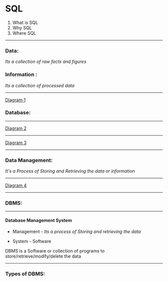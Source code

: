 # SQL

1. What is SQL
2. Why SQL
3. Where SQL

---

### Data:

 *Its a collection of raw facts and figures*

### Information :

 *Its a collection of processed data*

---

[Diagram 1]("../img/d1.png")
### Database:
---

[Diagram 2]("../img/d2.png")

---

[Diagram 3]("../img/d3.png")


---
### Data Management:

*It's a Process of Storing and Retrieving the data or information*

---
[Diagram 4]("../img/d4.png")

---
### DBMS:
---
#### Database Management System

- Management -
    *Its a process of Storing and retrieving the data*

- System - Software

DBMS is a Software or collection of programs to store/retrieve/modify/delete the data

---
### Types of DBMS:

